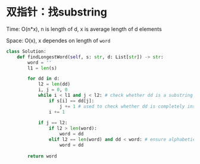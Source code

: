 # 双指针：找substring

Time: O(n*x), n is length of d, x is average length of d elements

Space: O(x), x dependes on length of `word`

```python
class Solution:
    def findLongestWord(self, s: str, d: List[str]) -> str:
        word = ''
        l1 = len(s)

        for dd in d:
            l2 = len(dd)
            i, j = 0, 0
            while i < l1 and j < l2: # check whether dd is a substring of s
                if s[i] == dd[j]:
                    j += 1 # used to check whether dd is completely inside s
                i += 1
            
            if j == l2:
                if l2 > len(word):
                    word = dd
                elif l2 == len(word) and dd < word: # ensure alphabetic order
                    word = dd
        
        return word
```

